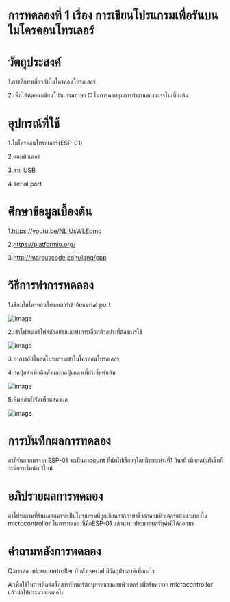 # การทดลองที่ 1 เรื่อง การเขียนโปรแกรมเพื่อรันบนไมโครคอนโทรเลอร์

# วัตถุประสงค์

1.การศึกษาเกี่ยวกับไมโครคอนโทรลเลอร์

2.เพื่อได้ทดลองเขียนโปรแกรมภาษา C ในการควบคุมการทำงานของวงจรในเบื้องต้น

# อุปกรณ์ที่ใช้

1.ไมโครคอนโทรลเลอร์(ESP-01)

2.คอมพิวเตอร์

3.สาย USB

4.serial port

# ศึกษาข้อมูลเบื้องต้น

1.https://youtu.be/NLIUsWLEpmg

2.https://platformio.org/

3.http://marcuscode.com/lang/cpp

# วิธีการทำการทดลอง

1.เชื่อมไมโครคอนโทรลเลอร์เข้ากับserial port

![image](https://user-images.githubusercontent.com/80880340/112340465-21fb7000-8cf3-11eb-8d97-7df509c18d4b.png)

2.เข้าโฟลเดอร์ไฟล์ตัวอย่างและทำการเลือกตัวอย่างที่ต้องการใช้

![image](https://user-images.githubusercontent.com/80880340/112340545-38093080-8cf3-11eb-8061-ea0291a25a30.png)

3.ทำการอัปโหลดโปรแกรมเข้าไมโครคอนโทรลเลอร์

4.กดปุ่มดำเพื่อติดตั้งและกดปุ่มแดงเพื่อรีเซ็ตค่าเดิม

![image](https://user-images.githubusercontent.com/80880340/112340658-5707c280-8cf3-11eb-8fa9-044eab7f30a6.png)

5.พิมพ์คำสั่งรันเพื่อแสดงผล

![image](https://user-images.githubusercontent.com/80880340/112341041-aa7a1080-8cf3-11eb-870a-a8d2f64744e6.png)

# การบันทึกผลการทดลอง

ค่าที่รันออกมาจาก ESP-01 จะเป็นค่าcount ที่นับไปเรื่อยๆโดยมีระยะห่างที่1 วินาที เมื่อกดปุ่มรีเซ็ตก็จะมีการเริ่มนับ 1ใหม่

# อภิปรายผลการทดลอง

ค่าโปรแกรมที่รันผลอกมาจะเป็นโปรแกรมที่ถูกเขียนจากภาษาซีจากคอมพิวเตอร์แล้วนำมาลงใน microcontrollor ในการทดลองนี้คือESP-01  แล้วนำมาประมวลผลรันค่าที่ได้ออกมา

# คำถามหลังการทดลอง

Q:การต่อ microcontroller กับตัว serial มีวัตถุประสงค์เพื่ออะไร

A:เพื่อใช้ในการติดต่อสื่อสารกับพอร์ตอนุกรมของคอมพิวเตอร์ เพื่อรับค่าจาก microcontroller แล้วนำไปประมวลผลต่อไป





